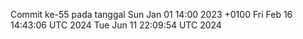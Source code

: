 Commit ke-55 pada tanggal Sun Jan 01 14:00 2023 +0100
Fri Feb 16 14:43:06 UTC 2024
Tue Jun 11 22:09:54 UTC 2024
